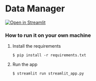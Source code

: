 # Data Manager


[![Open in Streamlit](https://static.streamlit.io/badges/streamlit_badge_black_white.svg)](https://datamanager.streamlit.app/)

### How to run it on your own machine

1. Install the requirements

   ```
   $ pip install -r requirements.txt
   ```

2. Run the app

   ```
   $ streamlit run streamlit_app.py
   ```
